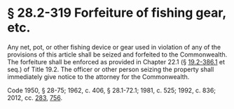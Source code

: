 # § 28.2-319 Forfeiture of fishing gear, etc.

<p>Any net, pot, or other fishing device or gear used in violation of any of the provisions of this article shall be seized and forfeited to the Commonwealth. The forfeiture shall be enforced as provided in Chapter 22.1 (§ <a href='http://law.lis.virginia.gov/vacode/19.2-386.1/'>19.2-386.1</a> et seq.) of Title 19.2. The officer or other person seizing the property shall immediately give notice to the attorney for the Commonwealth.</p><p>Code 1950, § 28-75; 1962, c. 406, § 28.1-72.1; 1981, c. 525; 1992, c. 836; 2012, cc. <a href='http://lis.virginia.gov/cgi-bin/legp604.exe?121+ful+CHAP0283'>283</a>, <a href='http://lis.virginia.gov/cgi-bin/legp604.exe?121+ful+CHAP0756'>756</a>.</p>